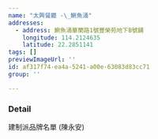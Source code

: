 ```yaml
---
name: "太興餐廳 -\_鰂魚涌"
addresses:
  - address: 鰂魚涌華蘭路1號豐榮苑地下B號舖
    longitude: 114.2124635
    latitude: 22.2851141
tags: []
previewImageUrl: ''
id: af317f74-ea4a-5241-a00e-63083d83cc71
group: ''

---
```

### Detail
建制派品牌名單 (陳永安)
